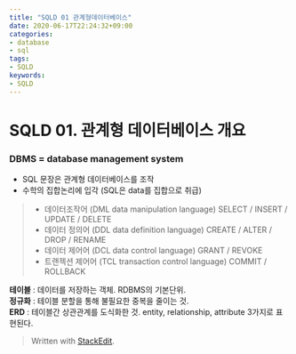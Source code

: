 ```yaml
---
title: "SQLD 01 관계형데이터베이스"
date: 2020-06-17T22:24:32+09:00
categories:
- database
- sql
tags:
- SQLD
keywords:
- SQLD
---
```


<!--more-->

# SQLD 01. 관계형 데이터베이스 개요

### DBMS = database management system

- SQL 문장은 관계형 데이터베이스를 조작
- 수학의 집합논리에 입각 (SQL은 data를 집합으로 취급)

>-  데이터조작어 (DML data manipulation language)
>         SELECT / INSERT / UPDATE / DELETE
>-  데이터 정의어 (DDL data definition language)
>         CREATE / ALTER / DROP / RENAME
>-  데이터 제어어 (DCL data control language)
>         GRANT / REVOKE
>-  트랜젝션 제어어 (TCL transaction control language)
>         COMMIT / ROLLBACK

**테이블** : 데이터를 저장하는 객체. RDBMS의 기본단위.   
**정규화** : 테이블 분할을 통해 불필요한 중복을 줄이는 것.     
**ERD** : 테이블간 상관관계를 도식화한 것. entity, relationship, attribute 3가지로 표현된다.  


> Written with [StackEdit](https://stackedit.io/).